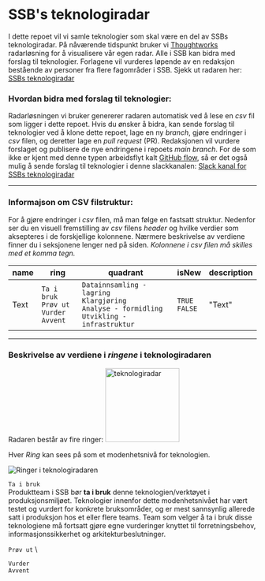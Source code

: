 # SSB's teknologiradar

I dette repoet vil vi samle teknologier som skal være en del av SSBs teknologiradar. På nåværende tidspunkt bruker vi [Thoughtworks](https://www.thoughtworks.com/radar) radarløsning for å visualisere vår egen radar. Alle i SSB kan bidra med forslag til teknologier. Forlagene vil vurderes løpende av en redaksjon bestående av personer fra flere fagområder i SSB. Sjekk ut radaren her: [SSBs teknologiradar](https://radar.thoughtworks.com/?sheetId=https%3A%2F%2Fraw.githubusercontent.com%2Fstatisticsnorway%2Fteknologiradar%2Fmain%2FSSB%2520-%2520Teknologiradar.csv)

### Hvordan bidra med forslag til teknologier:

Radarløsningen vi bruker genererer radaren automatisk ved å lese en *csv* fil som ligger i dette repoet. Hvis du ønsker å bidra, kan sende forslag til teknologier ved å klone dette repoet, lage en ny *branch*, gjøre endringer i *csv* filen, og deretter lage en *pull request* (PR). Redaksjonen vil vurdere forslaget og publisere de nye endringene i repoets *main branch*. For de som ikke er kjent med denne typen arbeidsflyt kalt [GitHub flow](https://docs.github.com/en/get-started/quickstart/github-flow), så er det også mulig å sende forslag til teknologier i denne slackkanalen: [Slack kanal for SSBs teknologiradar](https://ssb-norge.slack.com/archives/C02NRC2V83Z)

---

### Informajson om CSV filstruktur:

For å gjøre endringer i *csv* filen, må man følge en fastsatt struktur. Nedenfor ser du en visuell fremstilling av *csv* filens *header* og hvilke verdier som aksepteres i de forskjellige kolonnene. Nærmere beskrivelse av verdiene finner du i seksjonene lenger ned på siden.
*Kolonnene i csv filen må skilles med et komma tegn.*

| name 	| ring 	| quadrant 	| isNew 	| description 	|
|-------|-------|-----------|---------|---------------|
|Text |`Ta i bruk`<br />`Prøv ut`<br />`Vurder`<br />`Avvent`|`Datainnsamling - lagring`<br />`Klargjøring`<br />`Analyse - formidling`<br />`Utvikling - infrastruktur`|`TRUE`<br />`FALSE`|"Text"|

---

### Beskrivelse av verdiene i *ringene* i teknologiradaren

Radaren består av fire ringer:
<img src="https://github.com/statisticsnorway/teknologiradar/blob/mehran/radar.png" alt="teknologiradar" width="150"/>

Hver *Ring* kan sees på som et modenhetsnivå for teknologien.

![Ringer i teknologiradaren](https://github.com/statisticsnorway/teknologiradar/blob/mehran/rings.png)

`Ta i bruk` \
Produktteam i SSB bør **ta i bruk** denne teknologien/verktøyet i produksjonsmiljøet. Teknologier innenfor dette modenhetsnivået har vært testet og vurdert for konkrete bruksområder, og er mest sannsynlig allerede satt i produksjon hos et eller flere teams. Team som velger å ta i bruk disse teknologiene må fortsatt gjøre egne vurderinger knyttet til forretningsbehov, informasjonssikkerhet og arkitekturbeslutninger.

`Prøv ut` \


`Vurder` \
`Avvent`
